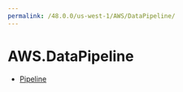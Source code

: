 ```yaml
---
permalink: /48.0.0/us-west-1/AWS/DataPipeline/
---
```


# AWS.DataPipeline



* [Pipeline](Pipeline.md)